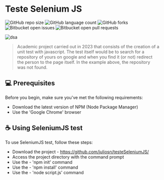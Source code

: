 # Teste Selenium JS

![GitHub repo size](https://img.shields.io/github/repo-size/juliosn/testeSeleniumJS?style=for-the-badge)
![GitHub language count](https://img.shields.io/github/languages/count/juliosn/testeSeleniumJS?style=for-the-badge)
![GitHub forks](https://img.shields.io/github/forks/juliosn/testeSeleniumJS?style=for-the-badge)
![Bitbucket open issues](https://img.shields.io/bitbucket/issues/juliosn/testeSeleniumJS?style=for-the-badge)
![Bitbucket open pull requests](https://img.shields.io/bitbucket/pr-raw/juliosn/testeSeleniumJS?style=for-the-badge)

![dsa](https://github.com/juliosn/testeSeleniumJS/assets/99426563/495e9f54-6954-4ecf-81fc-0ed57f490302)

> Academic project carried out in 2023 that consists of the creation of a unit test with javascript. The test itself would be to search for a repository of yours on google and when you find it (or not) redirect the person to the page itself. In the example above, the repository was not found.


## 💻 Prerequisites

Before you begin, make sure you've met the following requirements:

- Download the latest version of NPM (Node Package Manager)
- Use the 'Google Chrome' browser

## ☕ Using SeleniumJS test

To use SeleniumJS test, follow these steps:

- Download the project - https://github.com/juliosn/testeSeleniumJS/
- Access the project directory with the command prompt
- Use the - 'npm init' command
- Use the - 'npm install' command
- Use the - 'node script.js' command
